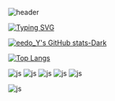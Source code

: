![header](https://capsule-render.vercel.app/api?type=slice&color=auto&height=300&section=header&text=eedo_y&fontSize=90)

[![Typing SVG](https://readme-typing-svg.demolab.com/?lines=First+line+of+text;Second+line+of+text)](https://git.io/typing-svg)

[![eedo_Y's GitHub stats-Dark](https://github-readme-stats.vercel.app/api?username=doup2001&show_icons=true&theme=dark#gh-dark-mode-only)](https://github.com/doup2001/github-readme-stats#gh-dark-mode-only)


[![Top Langs](https://github-readme-stats.vercel.app/api/top-langs/?username=doup2001&layout=pie&theme=dark#gh-dark-mode-only)](https://github.com/doup2001/github-readme-stats)

![js](https://img.shields.io/badge/JavaScript-F7DF1E?style=for-the-badge&logo=JavaScript&logoColor=white)
![js](https://img.shields.io/badge/mac%20os-000000?style=for-the-badge&logo=apple&logoColor=white)
![js](https://img.shields.io/badge/Python-3776AB?style=for-the-badge&logo=python&logoColor=white)
![js](https://img.shields.io/badge/Spring-6DB33F?style=for-the-badge&logo=spring&logoColor=white)
![js](https://img.shields.io/badge/Amazon_AWS-232F3E?style=for-the-badge&logo=amazon-aws&logoColor=white)

![js](https://img.shields.io/badge/Python-3776AB?style=for-the-badge&logo=python&logoColor=white)
